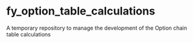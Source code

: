 # fy_option_table_calculations
A temporary repository to manage the development of the Option chain table calculations
